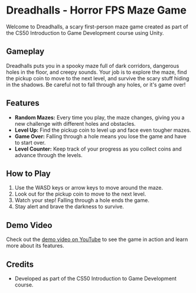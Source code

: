 # Dreadhalls - Horror FPS Maze Game

Welcome to Dreadhalls, a scary first-person maze game created as part of the CS50 Introduction to Game Development course using Unity.

## Gameplay

Dreadhalls puts you in a spooky maze full of dark corridors, dangerous holes in the floor, and creepy sounds. Your job is to explore the maze, find the pickup coin to move to the next level, and survive the scary stuff hiding in the shadows. Be careful not to fall through any holes, or it's game over!

## Features

- **Random Mazes:** Every time you play, the maze changes, giving you a new challenge with different holes and obstacles.
- **Level Up:** Find the pickup coin to level up and face even tougher mazes.
- **Game Over:** Falling through a hole means you lose the game and have to start over.
- **Level Counter:** Keep track of your progress as you collect coins and advance through the levels.

## How to Play

1. Use the WASD keys or arrow keys to move around the maze.
2. Look out for the pickup coin to move to the next level.
3. Watch your step! Falling through a hole ends the game.
4. Stay alert and brave the darkness to survive.

## Demo Video

Check out the [demo video on YouTube](https://www.youtube.com/watch?v=f0yJ1HikVKs) to see the game in action and learn more about its features.

## Credits

- Developed as part of the CS50 Introduction to Game Development course.
